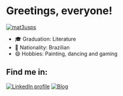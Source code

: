 # Greetings, everyone!

[![mat3usps](https://github-readme-stats.vercel.app/api/top-langs/?username=mat3usps&hide=html&layout=compact&theme=dark)](https://github.com/mat3usps/) 

- 🎓 Graduation: Literature
- 📍 Nationality: Brazilian
- 😄 Hobbies: Painting, dancing and gaming

## Find me in:
[![LinkedIn profile](https://img.shields.io/badge/linkedin-%230077B5.svg?&style=for-the-badge&logo=linkedin&logoColor=white)](https://www.linkedin.com/in/mateuspereiras/)
[![Blog](https://img.shields.io/badge/Hashnode-%232962FF.svg?&style=for-the-badge&logo=hashnode&logoColor=white)](https://pearprogramming.hashnode.dev/)




